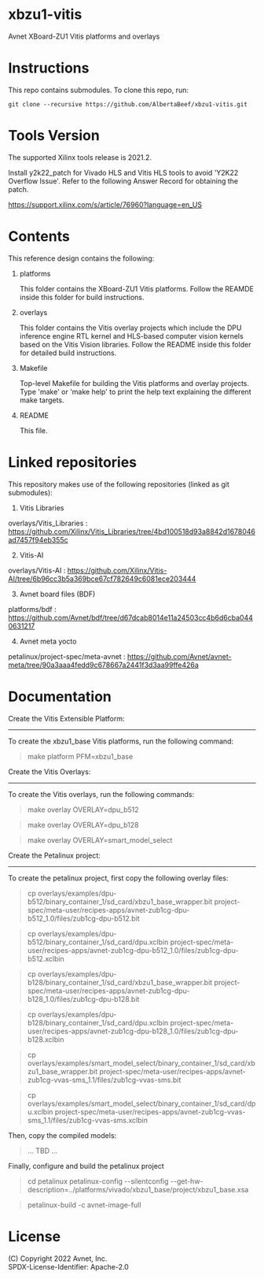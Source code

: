 # xbzu1-vitis
Avnet XBoard-ZU1 Vitis platforms and overlays 

# Instructions

This repo contains submodules. To clone this repo, run:
```
git clone --recursive https://github.com/AlbertaBeef/xbzu1-vitis.git
```

# Tools Version

The supported Xilinx tools release is 2021.2.

Install y2k22_patch for Vivado HLS and Vitis HLS tools to avoid 'Y2K22 Overflow Issue'.
Refer to the following Answer Record for obtaining the patch.

https://support.xilinx.com/s/article/76960?language=en_US

# Contents

This reference design contains the following:

1. platforms

   This folder contains the XBoard-ZU1 Vitis platforms. Follow the REAMDE inside this
   folder for build instructions.

2. overlays

   This folder contains the Vitis overlay projects which include the DPU
   inference engine RTL kernel and HLS-based computer vision kernels based on
   the Vitis Vision libraries. Follow the README inside this folder for detailed
   build instructions.

3. Makefile

   Top-level Makefile for building the Vitis platforms and overlay projects.
   Type 'make' or 'make help' to print the help text explaining the different
   make targets.

4. README

   This file.


# Linked repositories

This repository makes use of the following repositories (linked as git submodules):

1. Vitis Libraries

overlays/Vitis_Libraries : https://github.com/Xilinx/Vitis_Libraries/tree/4bd100518d93a8842d1678046ad7457f94eb355c

2. Vitis-AI

overlays/Vitis-AI : https://github.com/Xilinx/Vitis-AI/tree/6b96cc3b5a369bce67cf782649c6081ece203444

3. Avnet board files (BDF)

platforms/bdf : https://github.com/Avnet/bdf/tree/d67dcab8014e11a24503cc4b6d6cba0440631217

4. Avnet meta yocto

petalinux/project-spec/meta-avnet : https://github.com/Avnet/avnet-meta/tree/90a3aaa4fedd9c678667a2441f3d3aa99ffe426a


# Documentation


Create the Vitis Extensible Platform:
*************************************
To create the xbzu1_base Vitis platforms, run the following command:

> make platform PFM=xbzu1_base


Create the Vitis Overlays:
**************************
To create the Vitis overlays, run the following commands:

> make overlay OVERLAY=dpu_b512

> make overlay OVERLAY=dpu_b128

> make overlay OVERLAY=smart_model_select


Create the Petalinux project:
*****************************
To create the petalinux project, first copy the following overlay files:

> cp overlays/examples/dpu-b512/binary_container_1/sd_card/xbzu1_base_wrapper.bit project-spec/meta-user/recipes-apps/avnet-zub1cg-dpu-b512_1.0/files/zub1cg-dpu-b512.bit

> cp overlays/examples/dpu-b512/binary_container_1/sd_card/dpu.xclbin project-spec/meta-user/recipes-apps/avnet-zub1cg-dpu-b512_1.0/files/zub1cg-dpu-b512.xclbin

> cp overlays/examples/dpu-b128/binary_container_1/sd_card/xbzu1_base_wrapper.bit project-spec/meta-user/recipes-apps/avnet-zub1cg-dpu-b128_1.0/files/zub1cg-dpu-b128.bit

> cp overlays/examples/dpu-b128/binary_container_1/sd_card/dpu.xclbin project-spec/meta-user/recipes-apps/avnet-zub1cg-dpu-b128_1.0/files/zub1cg-dpu-b128.xclbin

> cp overlays/examples/smart_model_select/binary_container_1/sd_card/xbzu1_base_wrapper.bit project-spec/meta-user/recipes-apps/avnet-zub1cg-vvas-sms_1.1/files/zub1cg-vvas-sms.bit

> cp overlays/examples/smart_model_select/binary_container_1/sd_card/dpu.xclbin project-spec/meta-user/recipes-apps/avnet-zub1cg-vvas-sms_1.1/files/zub1cg-vvas-sms.xclbin


Then, copy the compiled models:

> ... TBD ...


Finally, configure and build the petalinux project

> cd petalinux
> petalinux-config --silentconfig --get-hw-description=../platforms/vivado/xbzu1_base/project/xbzu1_base.xsa

> petalinux-build -c avnet-image-full



# License

(C) Copyright 2022 Avnet, Inc.\
SPDX-License-Identifier: Apache-2.0

